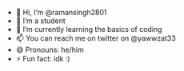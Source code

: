 - 👋 Hi, I’m @ramansingh2801
- 👀 I’m a student 
- 🌱 I’m currently learning the basics of coding
- 📫 You can reach me on twitter on @yawwzat33
- 😄 Pronouns: he/him
- ⚡ Fun fact: idk :)

<!---
ramansingh2801/ramansingh2801 is a ✨ special ✨ repository because its `README.md` (this file) appears on your GitHub profile.
You can click the Preview link to take a look at your changes.
--->
